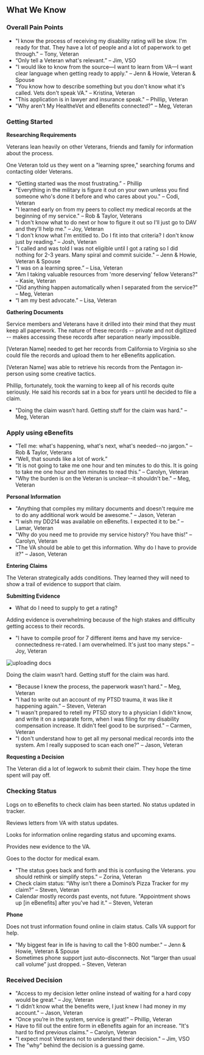 ## What We Know

### Overall Pain Points
* "I know the process of receiving my disability rating will be slow. I'm ready for that. They have a lot of people and a lot of paperwork to get through." – Tony, Veteran
* “Only tell a Veteran what's relevant.” – Jim, VSO
* "I would like to know from the source—I want to learn from VA—I want clear language when getting ready to apply." – Jenn & Howie, Veteran & Spouse
* "You know how to describe something but you don't know what it's called. Vets don't speak VA." – Kristina, Veteran 
* "This application is in lawyer and insurance speak." – Phillip, Veteran 
* "Why aren't My HealtheVet and eBenefits connected?" – Meg, Veteran 

### Getting Started

__Researching Requirements__

Veterans lean heavily on other Veterans, friends and family for information about the process. 

One Veteran told us they went on a "learning spree," searching forums and contacting older Veterans.

* “Getting started was the most frustrating.” - Phillip
* "Everything in the military is figure it out on your own unless you find someone who's done it before and who cares about you." – Codi, Veteran
* "I learned early on from my peers to collect my medical records at the beginning of my service." – Rob & Taylor, Veterans
* "I don't know what to do next or how to figure it out so I'll just go to DAV and they'll help me." – Joy, Veteran
* “I don't know what I'm entitled to. Do I fit into that criteria? I don't know just by reading.” – Josh, Veteran
* "I called and was told I was not eligible until I got a rating so I did nothing for 2-3 years. Many spiral and commit suicide." – Jenn & Howie, Veteran & Spouse
* “I was on a learning spree.” – Lisa, Veteran
* "Am I taking valuable resources from 'more deserving' fellow Veterans?" – Kasie, Veteran
* "Did anything happen automatically when I separated from the service?" – Meg, Veteran
* “I am my best advocate.” – Lisa, Veteran

__Gathering Documents__

Service members and Veterans have it drilled into their mind that they must keep all paperwork. The nature of these records -- private and not digitized -- makes accessing these records after separation nearly impossible.

[Veteran Name] needed to get her records from California to Virginia so she could file the records and upload them to her eBenefits application.

[Veteran Name] was able to retrieve his records from the Pentagon in-person using some creative tactics.

Phillip, fortunately, took the warning to keep all of his records quite seriously. He said his records sat in a box for years until he decided to file a claim.

* "Doing the claim wasn’t hard. Getting stuff for the claim was hard." – Meg, Veteran

### Apply using eBenefits

* "Tell me: what's happening, what's next, what's needed--no jargon." – Rob & Taylor, Veterans
* “Well, that sounds like a lot of work.” 
* “It is not going to take me one hour and ten minutes to do this. It is going to take me one hour and ten minutes to read this.” – Carolyn, Veteran 
* "Why the burden is on the Veteran is unclear--it shouldn't be." – Meg, Veteran 

__Personal Information__

* "Anything that compiles my military documents and doesn't require me to do any additional work would be awesome." – Jason, Veteran
* “I wish my DD214 was available on eBenefits. I expected it to be.” – Lamar, Veteran
* "Why do you need me to provide my service history? You have this!" – Carolyn, Veteran
* "The VA should be able to get this information. Why do I have to provide it?" – Jason, Veteran 

__Entering Claims__

The Veteran strategically adds conditions. They learned they will need to show a trail of evidence to support that claim.

__Submitting Evidence__

* What do I need to supply to get a rating? 

Adding evidence is overwhelming because of the high stakes and difficulty getting access to their records.
* "I have to compile proof for 7 different items and have my service-connectedness re-rated. I am overwhelmed. It's just too many steps." – Joy, Veteran

![uploading docs](https://github.com/department-of-veterans-affairs/va.gov-team/blob/master/products/disability/526ez/research/data/successful-unsuccessful-ebenefits.png)

Doing the claim wasn’t hard. Getting stuff for the claim was hard.

* "Because I knew the process, the paperwork wasn’t hard." – Meg, Veteran
* “I had to write out an account of my PTSD trauma, it was like it happening again.” – Steven, Veteran 
* "I wasn't prepared to retell my PTSD story to a physician I didn't know, and write it on a separate form, when I was filing for my disability compensation increase. It didn't feel good to be surprised." – Carmen, Veteran 
* "I don't understand how to get all my personal medical records into the system. Am I really supposed to scan each one?" – Jason, Veteran

__Requesting a Decision__

The Veteran did a lot of legwork to submit their claim. They hope the time spent will pay off.

### Checking Status

Logs on to eBenefits to check claim has been started. No status updated in tracker.

Reviews letters from VA with status updates.

Looks for information online regarding status and upcoming exams.

Provides new evidence to the VA.

Goes to the doctor for medical exam.

* "The status goes back and forth and this is confusing the Veterans. you should rethink or simplify steps." – Zorina, Veteran
* Check claim status: “Why isn’t there a Domino’s Pizza Tracker for my claim?” – Steven, Veteran
* Calendar mostly records past events, not future. "Appointment shows up [in eBenefits] after you've had it." – Steven, Veteran

__Phone__

Does not trust information found online in claim status. Calls VA support for help.

* "My biggest fear in life is having to call the 1-800 number." – Jenn & Howie, Veteran & Spouse
* Sometimes phone support just auto-disconnects. Not “larger than usual call volume” just dropped. – Steven, Veteran

### Received Decision

* "Access to my decision letter online instead of waiting for a hard copy would be great." – Joy, Veteran
* “I didn’t know what the benefits were, I just knew I had money in my account." – Jason, Veteran
* “Once you’re in the system, service is great!” – Phillip, Veteran
* Have to fill out the entire form in eBenefits again for an increase. "It's hard to find previous claims." – Carolyn, Veteran
* "I expect most Veterans not to understand their decision." – Jim, VSO
* The "why" behind the decision is a guessing game.

